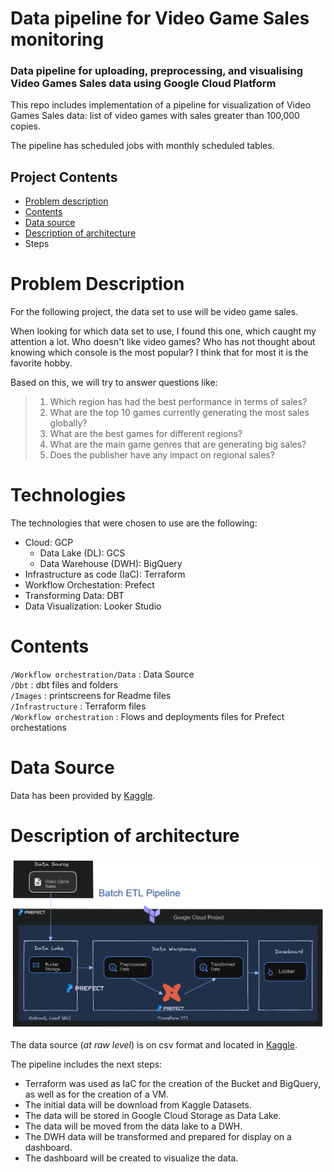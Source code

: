 # **Data pipeline for Video Game Sales monitoring**

### **Data pipeline for uploading, preprocessing, and visualising Video Games Sales data using Google Cloud Platform**

This repo includes implementation of a pipeline for visualization of Video Games Sales data: list of video games with sales greater than 100,000 copies.

The pipeline has scheduled jobs with monthly scheduled tables.

## Project Contents

- [Problem description](#problem-description)
- [Contents](#contents)
- [Data source](#data-source)
- [Description of architecture](#description-of-architecture)
- Steps

# Problem Description
For the following project, the data set to use will be video game sales.

When looking for which data set to use, I found this one, which caught my attention a lot. Who doesn't like video games? Who has not thought about knowing which console is the most popular? I think that for most it is the favorite hobby.

Based on this, we will try to answer questions like:

>1. Which region has had the best performance in terms of sales?
>2. What are the top 10 games currently generating the most sales globally?
>3. What are the best games for different regions?
>4. What are the main game genres that are generating big sales?
>5. Does the publisher have any impact on regional sales?

# Technologies
The technologies that were chosen to use are the following:
- Cloud: GCP  
    - Data Lake (DL): GCS
    - Data Warehouse (DWH): BigQuery
- Infrastructure as code (IaC): Terraform
- Workflow Orchestation: Prefect
- Transforming Data: DBT
- Data Visualization: Looker Studio

# Contents 
`/Workflow orchestration/Data` :  Data Source  
`/Dbt` : dbt files and folders  
`/Images` : printscreens for Readme files  
`/Infrastructure` : Terraform files  
`/Workflow orchestration` : Flows and deployments files for Prefect orchestations  

# Data Source
Data has been provided by [Kaggle](https://www.kaggle.com/datasets/ibriiee/video-games-sales-dataset-2022-updated-extra-feat).

# Description of architecture
![Architecture Pipeline](Images/Pipeline%20Archictecture%20dark.png "Pipeline Architecture")  

The data source (*at raw level*) is on csv format and located in [Kaggle](https://www.kaggle.com/datasets/ibriiee/video-games-sales-dataset-2022-updated-extra-feat). 

The pipeline includes the next steps:
- Terraform was used as IaC for the creation of the Bucket and BigQuery, as well as for the creation of a VM.
- The initial data will be download from Kaggle Datasets.
- The data will be stored in Google Cloud Storage as Data Lake.
- The data will be moved from the data lake to a DWH.
- The DWH data will be transformed and prepared for display on a dashboard.
- The dashboard will be created to visualize the data.

